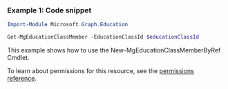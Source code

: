 ### Example 1: Code snippet

```powershellImport-Module Microsoft.Graph.Education

Get-MgEducationClassMember -EducationClassId $educationClassId
```
This example shows how to use the New-MgEducationClassMemberByRef Cmdlet.
To learn about permissions for this resource, see the [permissions reference](/graph/permissions-reference).

